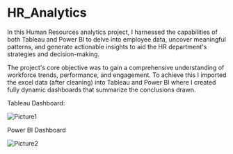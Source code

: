 # HR_Analytics
In this Human Resources analytics project, I harnessed the capabilities of both Tableau and Power BI to delve into employee data, uncover meaningful patterns, and generate actionable insights to aid the HR department's strategies and decision-making. 

The project's core objective was to gain a comprehensive understanding of workforce trends, performance, and engagement. To achieve this I imported the excel data (after cleaning) into Tableau and Power BI where I created fully dynamic dashboards that summarize the conclusions drawn.

Tableau Dashboard:

![Picture1](https://github.com/MohammadMohammadieh/HR_Analytics/assets/139064934/ec3ea104-9ad6-48a1-98ec-59b4721afb8c)

Power BI Dashboard

![Picture2](https://github.com/MohammadMohammadieh/HR_Analytics/assets/139064934/7b78057c-b14b-4a57-ae75-5355cd3d6c8f)
